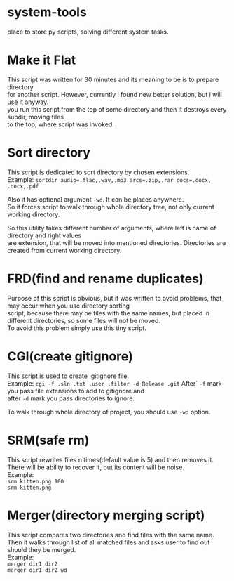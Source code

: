 # system-tools
place to store py scripts, solving different  system tasks. 

# Make it Flat
This script was written for 30 minutes and its meaning to be is to prepare directory<br>
for another script. However, currently i found new better solution, but i will use it anyway.<br>
you run this script from the top of some directory and then it destroys every subdir, moving files<br>
to the top, where script was invoked.<br>

# Sort directory
This script is dedicated to sort directory by chosen extensions.<br>
Example:
```sortdir audio=.flac,.wav,.mp3 arcs=.zip,.rar docs=.docx, .docx,.pdf```

Also it has optional argument ```-wd```. It can be places anywhere.<br>
So it forces script to walk through whole directory tree, not only current working directory.<br>

So this utility takes different number of arguments, where left is name of directory and right values<br>
are extension, that will be moved into mentioned directories. Directories are created from current working directory.<br>

# FRD(find and rename duplicates)
Purpose of this script is obvious, but it was written to avoid problems, that may occur when you use directory sorting<br>
script, because there may be files with the same names, but placed in different directories, so some files will not be moved.<br>
To avoid this problem simply use this tiny script.

# CGI(create gitignore)
This script is used to create .gitignore file.<br>
Example:
```cgi -f .sln .txt .user .filter -d Release .git```
After` ```-f``` mark you pass file extensions to add to gitignore and<br>
after ```-d``` mark you pass directories to ignore.<br>

To walk through whole directory of project, you should use ```-wd``` option.<br>

# SRM(safe rm)
This script rewrites files n times(default value is 5) and then removes it. There will be ability to recover it, but its content will be noise.<br>
Example:<br>
```srm kitten.png 100```<br>
```srm kitten.png```<br>

# Merger(directory merging script)
This script compares two directories and find files with the same name. Then it walks through list of all matched files and asks user to find out should they be merged.<br>
Example:<br>
```merger dir1 dir2```<br>
```merger dir1 dir2 wd```<br>

